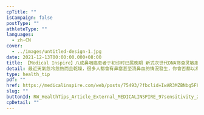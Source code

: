 ```yaml
---
cpTitle: ""
isCampaign: false
postType: ""
athleteType: ""
languages:
  - zh-CN
cover:
  - ../images/untitled-design-1.jpg
date: 2021-12-13T00:00:00.000+08:00
title: 【Medical Inspire】八成鼻咽癌患者于初诊时已属晚期 新式次世代DNA筛查灵敏度高达97
detail: 最近天氣忽冷忽熱而且乾燥，很多人都會有鼻塞甚至流鼻血的情況發生，你會否都以為是感冒或是因轉天氣而誘發的鼻敏感發作？耳鼻喉專科吳耀榮醫生表示，一般過濾性病毒或因過敏所引起的病徵約一星期便會減退，若任何病徵持續超過兩個星期，就需提高警覺並主動前往進行檢查，因為較長期持續的病徵可能跟鼻咽癌有關。
type: health_tip
pdf: ""
href: https://medicalinspire.com/web/posts/75493/?fbclid=IwAR3MZBNbg5F8UEcL8IOt5r_mT30vVDErjtnd0MnPP5_SiZ20UKHWfCnxYj0
slug: ""
buttonId: RW_HealthTips_Article_External_MEDICALINSPIRE_97sensitivity_211213
cpDetail: ""
---
```


